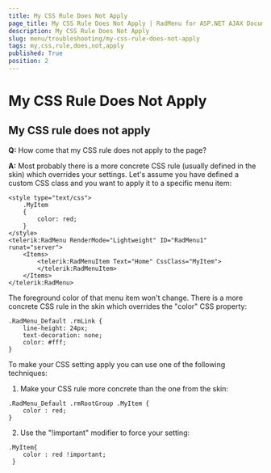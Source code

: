 ```yaml
---
title: My CSS Rule Does Not Apply
page_title: My CSS Rule Does Not Apply | RadMenu for ASP.NET AJAX Documentation
description: My CSS Rule Does Not Apply
slug: menu/troubleshooting/my-css-rule-does-not-apply
tags: my,css,rule,does,not,apply
published: True
position: 2
---
```


# My CSS Rule Does Not Apply

## My CSS rule does not apply

**Q:** How come that my CSS rule does not apply to the page?

**A:** Most probably there is a more concrete CSS rule (usually defined in the skin) which overrides your settings. Let's assume you have defined a custom CSS class and you want to apply it to a specific menu item:

````ASP.NET
<style type="text/css">
    .MyItem
    {
        color: red;
    }
</style>
<telerik:RadMenu RenderMode="Lightweight" ID="RadMenu1" runat="server">
    <Items>
        <telerik:RadMenuItem Text="Home" CssClass="MyItem">
        </telerik:RadMenuItem>
    </Items>
</telerik:RadMenu>
````

The foreground color of that menu item won't change. There is a more concrete CSS rule in the skin which overrides the "color" CSS property:

````ASP.NET
.RadMenu_Default .rmLink { 
    line-height: 24px; 
    text-decoration: none;
    color: #fff;
}
````

To make your CSS setting apply you can use one of the following techniques:

1. Make your CSS rule more concrete than the one from the skin:

````ASP.NET
.RadMenu_Default .rmRootGroup .MyItem { 
    color : red;
}
````

2. Use the "!important" modifier to force your setting:

````ASP.NET
.MyItem{ 
    color : red !important; 
 }
````

